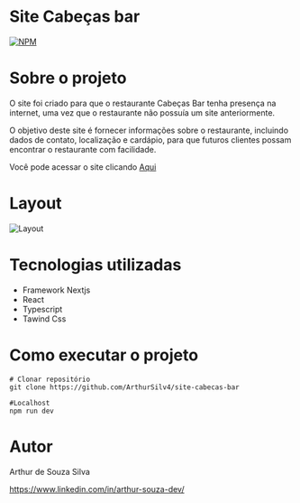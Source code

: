 # Site Cabeças bar
[![NPM](https://img.shields.io/npm/l/react)](https://github.com/ArthurSilv4/Top-Down/blob/main/LICENSE) 

# Sobre o projeto

O site foi criado para que o restaurante Cabeças Bar tenha presença na internet, uma vez que o restaurante não possuía um site anteriormente.

O objetivo deste site é fornecer informações sobre o restaurante, incluindo dados de contato, localização e cardápio, para que futuros clientes possam encontrar o restaurante com facilidade.

Você pode acessar o site clicando [Aqui](https://cabecas-bar.vercel.app)


# Layout
![Layout](https://raw.githubusercontent.com/ArthurSilv4/site-cabecas-bar/0556bd88d98ae8597cc5238cae9d913fb4fe0333/public/Mackups.svg) 



# Tecnologias utilizadas

- Framework Nextjs
- React
- Typescript
- Tawind Css

# Como executar o projeto

```
# Clonar repositório
git clone https://github.com/ArthurSilv4/site-cabecas-bar

#Localhost
npm run dev
```
# Autor

Arthur de Souza Silva

https://www.linkedin.com/in/arthur-souza-dev/

